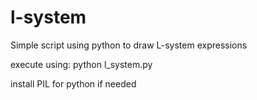 # l-system
Simple script using python to draw L-system expressions

execute using: python l_system.py

install PIL for python if needed
